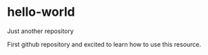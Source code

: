 # hello-world
Just another repository

First github repository and excited to learn how to use this resource.
